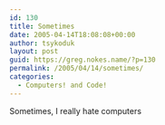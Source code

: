 ```yaml
---
id: 130
title: Sometimes
date: 2005-04-14T18:08:08+00:00
author: tsykoduk
layout: post
guid: https://greg.nokes.name/?p=130
permalink: /2005/04/14/sometimes/
categories:
  - Computers! and Code!
---
```

Sometimes, I really hate computers